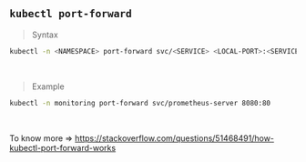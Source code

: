 
## `kubectl port-forward`

> Syntax

```bash
kubectl -n <NAMESPACE> port-forward svc/<SERVICE> <LOCAL-PORT>:<SERVICE-PORT>
```

<br>

> Example

```bash
kubectl -n monitoring port-forward svc/prometheus-server 8080:80
```


<br>

To know more => https://stackoverflow.com/questions/51468491/how-kubectl-port-forward-works
